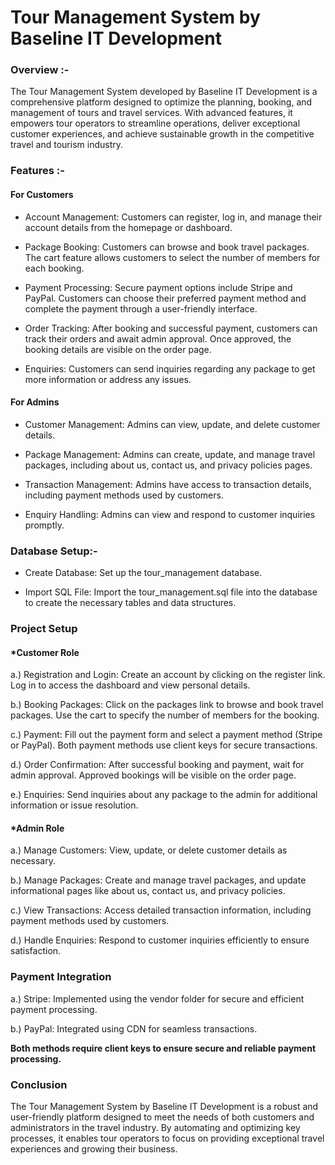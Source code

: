 <h1>Tour Management System by Baseline IT Development</h1>

<h3>Overview :-</h3>
The Tour Management System developed by Baseline IT Development is a comprehensive platform designed to optimize the planning, booking, and management of tours and travel services. With advanced features, it empowers tour operators to streamline operations, deliver exceptional customer experiences, and achieve sustainable growth in the competitive travel and tourism industry.

<h3>Features :- </h3>
<h4>For Customers</h4>

* Account Management: Customers can register, log in, and manage their account details from the homepage or dashboard.

* Package Booking: Customers can browse and book travel packages. The cart feature allows customers to select the number of members for each booking.
  
* Payment Processing: Secure payment options include Stripe and PayPal. Customers can choose their preferred payment method and complete the payment through a user-friendly interface.
  
* Order Tracking: After booking and successful payment, customers can track their orders and await admin approval. Once approved, the booking details are visible on the order page.
  
* Enquiries: Customers can send inquiries regarding any package to get more information or address any issues.
  
<h4>For Admins</h4>

* Customer Management: Admins can view, update, and delete customer details.

* Package Management: Admins can create, update, and manage travel packages, including about us, contact us, and privacy policies pages.

* Transaction Management: Admins have access to transaction details, including payment methods used by customers.
  
* Enquiry Handling: Admins can view and respond to customer inquiries promptly.
  
<h3>Database Setup:-</h3>

* Create Database: Set up the tour_management database.

* Import SQL File: Import the tour_management.sql file into the database to create the necessary tables and data structures.

<h3>Project Setup</h3>
<h4>*Customer Role </h4>
a.) Registration and Login: Create an account by clicking on the register link. Log in to access the dashboard and view personal details.

b.) Booking Packages: Click on the packages link to browse and book travel packages. Use the cart to specify the number of members for the booking.

c.) Payment: Fill out the payment form and select a payment method (Stripe or PayPal). Both payment methods use client keys for secure transactions.

d.) Order Confirmation: After successful booking and payment, wait for admin approval. Approved bookings will be visible on the order page.

e.) Enquiries: Send inquiries about any package to the admin for additional information or issue resolution.

<h4>*Admin Role </h4>
a.) Manage Customers: View, update, or delete customer details as necessary.

b.) Manage Packages: Create and manage travel packages, and update informational pages like about us, contact us, and privacy policies.

c.) View Transactions: Access detailed transaction information, including payment methods used by customers.

d.) Handle Enquiries: Respond to customer inquiries efficiently to ensure satisfaction.

<h3>Payment Integration</h3>
a.) Stripe: Implemented using the vendor folder for secure and efficient payment processing.

b.) PayPal: Integrated using CDN for seamless transactions.

**Both methods require client keys to ensure secure and reliable payment processing.**

<h3>Conclusion</h3>
The Tour Management System by Baseline IT Development is a robust and user-friendly platform designed to meet the needs of both customers and administrators in the travel industry. By automating and optimizing key processes, it enables tour operators to focus on providing exceptional travel experiences and growing their business.
